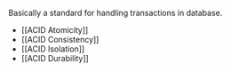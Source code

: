 Basically a standard for handling transactions in database.

- [[ACID Atomicity]]
- [[ACID Consistency]]
- [[ACID Isolation]]
- [[ACID Durability]]
